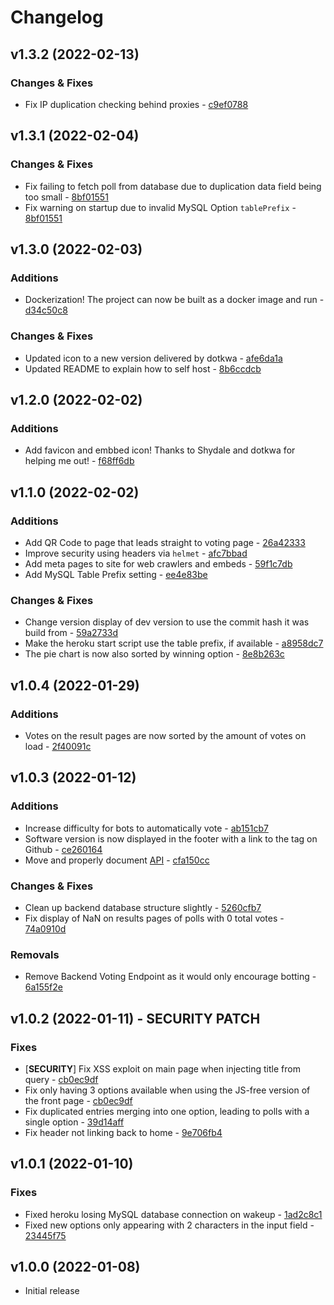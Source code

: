 # Changelog

## v1.3.2 (2022-02-13)
### Changes & Fixes
* Fix IP duplication checking behind proxies - [c9ef0788](https://github.com/Wolvan/poll.horse/commit/c9ef0788)

## v1.3.1 (2022-02-04)
### Changes & Fixes
* Fix failing to fetch poll from database due to duplication data field being too small - [8bf01551](https://github.com/Wolvan/poll.horse/commit/8bf01551)
* Fix warning on startup due to invalid MySQL Option `tablePrefix` - [8bf01551](https://github.com/Wolvan/poll.horse/commit/8bf01551)

## v1.3.0 (2022-02-03)
### Additions
+ Dockerization! The project can now be built as a docker image and run - [d34c50c8](https://github.com/Wolvan/poll.horse/commit/d34c50c8)
### Changes & Fixes
* Updated icon to a new version delivered by dotkwa - [afe6da1a](https://github.com/Wolvan/poll.horse/commit/afe6da1a)
* Updated README to explain how to self host - [8b6ccdcb](https://github.com/Wolvan/poll.horse/commit/8b6ccdcb)

## v1.2.0 (2022-02-02)
### Additions
+ Add favicon and embbed icon! Thanks to Shydale and dotkwa for helping me out! - [f68ff6db](https://github.com/Wolvan/poll.horse/commit/f68ff6db)

## v1.1.0 (2022-02-02)
### Additions
+ Add QR Code to page that leads straight to voting page - [26a42333](https://github.com/Wolvan/poll.horse/commit/26a42333)
+ Improve security using headers via `helmet` - [afc7bbad](https://github.com/Wolvan/poll.horse/commit/afc7bbad)
+ Add meta pages to site for web crawlers and embeds - [59f1c7db](https://github.com/Wolvan/poll.horse/commit/59f1c7db)
+ Add MySQL Table Prefix setting - [ee4e83be](https://github.com/Wolvan/poll.horse/commit/ee4e83be)
### Changes & Fixes
* Change version display of dev version to use the commit hash it was build from - [59a2733d](https://github.com/Wolvan/poll.horse/commit/59a2733d)
* Make the heroku start script use the table prefix, if available - [a8958dc7](https://github.com/Wolvan/poll.horse/commit/a8958dc7)
* The pie chart is now also sorted by winning option - [8e8b263c](https://github.com/Wolvan/poll.horse/commit/8e8b263c)

## v1.0.4 (2022-01-29)
### Additions
+ Votes on the result pages are now sorted by the amount of votes on load - [2f40091c](https://github.com/Wolvan/poll.horse/commit/2f40091c)

## v1.0.3 (2022-01-12)
### Additions
+ Increase difficulty for bots to automatically vote - [ab151cb7](https://github.com/Wolvan/poll.horse/commit/ab151cb7)
+ Software version is now displayed in the footer with a link to the tag on Github - [ce260164](https://github.com/Wolvan/poll.horse/commit/ce260164)
+ Move and properly document [API](API.md) - [cfa150cc](https://github.com/Wolvan/poll.horse/commit/cfa150cc)
### Changes & Fixes
* Clean up backend database structure slightly - [5260cfb7](https://github.com/Wolvan/poll.horse/commit/5260cfb7)
* Fix display of NaN on results pages of polls with 0 total votes - [74a0910d](https://github.com/Wolvan/poll.horse/commit/74a0910d)
### Removals
- Remove Backend Voting Endpoint as it would only encourage botting - [6a155f2e](https://github.com/Wolvan/poll.horse/commit/6a155f2e)

## v1.0.2 (2022-01-11) - SECURITY PATCH
### Fixes
* [**SECURITY**] Fix XSS exploit on main page when injecting title from query - [cb0ec9df](https://github.com/Wolvan/poll.horse/commit/cb0ec9df)
* Fix only having 3 options available when using the JS-free version of the front page - [cb0ec9df](https://github.com/Wolvan/poll.horse/commit/cb0ec9df)
* Fix duplicated entries merging into one option, leading to polls with a single option - [39d14aff](https://github.com/Wolvan/poll.horse/commit/39d14aff)
* Fix header not linking back to home - [9e706fb4](https://github.com/Wolvan/poll.horse/commit/9e706fb4)

## v1.0.1 (2022-01-10)
### Fixes
* Fixed heroku losing MySQL database connection on wakeup - [1ad2c8c1](https://github.com/Wolvan/poll.horse/commit/1ad2c8c1)
* Fixed new options only appearing with 2 characters in the input field - [23445f75](https://github.com/Wolvan/poll.horse/commit/23445f75)

## v1.0.0 (2022-01-08)
* Initial release